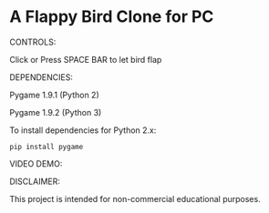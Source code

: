 A Flappy Bird Clone for PC
=============

CONTROLS: 

Click or Press SPACE BAR to let bird flap 

DEPENDENCIES:

Pygame 1.9.1 (Python 2)

Pygame 1.9.2 (Python 3)

To install dependencies for Python 2.x:

	pip install pygame

VIDEO DEMO:

DISCLAIMER:

This project is intended for non-commercial educational purposes. 
